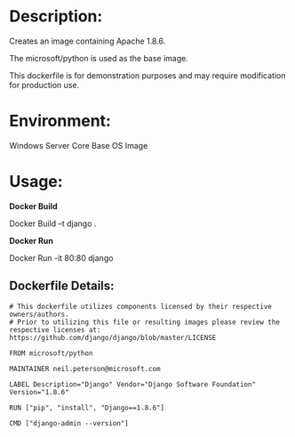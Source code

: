 # Description:

Creates an image containing Apache 1.8.6.

The microsoft/python is used as the base image.

This dockerfile is for demonstration purposes and may require modification for production use. 

# Environment:

Windows Server Core Base OS Image

# Usage:

**Docker Build**

Docker Build –t django .

**Docker Run** 

Docker Run -it 80:80 django

## Dockerfile Details:
```
# This dockerfile utilizes components licensed by their respective owners/authors.
# Prior to utilizing this file or resulting images please review the respective licenses at: https://github.com/django/django/blob/master/LICENSE

FROM microsoft/python

MAINTAINER neil.peterson@microsoft.com

LABEL Description="Django" Vendor="Django Software Foundation" Version="1.8.6"

RUN ["pip", "install", "Django==1.8.6"]

CMD ["django-admin --version"]
```


